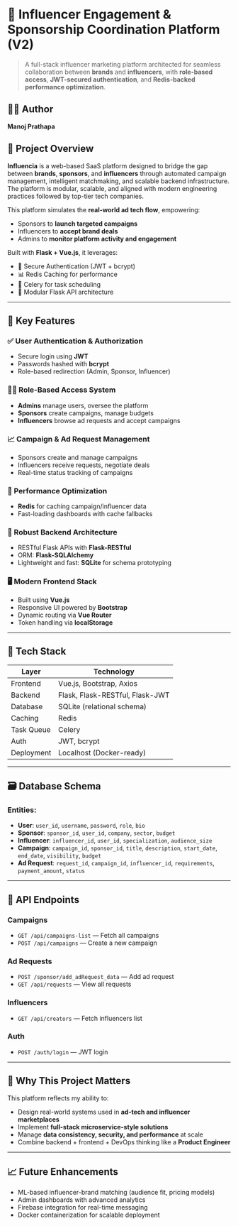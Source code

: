 # 🤝 Influencer Engagement & Sponsorship Coordination Platform (V2)

> A full-stack influencer marketing platform architected for seamless collaboration between **brands** and **influencers**, with **role-based access**, **JWT-secured authentication**, and **Redis-backed performance optimization**.

## 👨‍💻 Author

**Manoj Prathapa**  

## 🚀 Project Overview

**Influencia** is a web-based SaaS platform designed to bridge the gap between **brands**, **sponsors**, and **influencers** through automated campaign management, intelligent matchmaking, and scalable backend infrastructure. The platform is modular, scalable, and aligned with modern engineering practices followed by top-tier tech companies.

This platform simulates the **real-world ad tech flow**, empowering:
- Sponsors to **launch targeted campaigns**
- Influencers to **accept brand deals**
- Admins to **monitor platform activity and engagement**

Built with **Flask + Vue.js**, it leverages:
- 🔐 Secure Authentication (JWT + bcrypt)
- 📊 Redis Caching for performance
- 📅 Celery for task scheduling
- 🔧 Modular Flask API architecture

---

## 🧠 Key Features

### ✅ User Authentication & Authorization
- Secure login using **JWT**
- Passwords hashed with **bcrypt**
- Role-based redirection (Admin, Sponsor, Influencer)

### 🧑‍💼 Role-Based Access System
- **Admins** manage users, oversee the platform
- **Sponsors** create campaigns, manage budgets
- **Influencers** browse ad requests and accept campaigns

### 📈 Campaign & Ad Request Management
- Sponsors create and manage campaigns
- Influencers receive requests, negotiate deals
- Real-time status tracking of campaigns

### 🚀 Performance Optimization
- **Redis** for caching campaign/influencer data
- Fast-loading dashboards with cache fallbacks

### 🧪 Robust Backend Architecture
- RESTful Flask APIs with **Flask-RESTful**
- ORM: **Flask-SQLAlchemy**
- Lightweight and fast: **SQLite** for schema prototyping

### 🖥️ Modern Frontend Stack
- Built using **Vue.js**
- Responsive UI powered by **Bootstrap**
- Dynamic routing via **Vue Router**
- Token handling via **localStorage**

---

## 📂 Tech Stack

| Layer        | Technology                          |
|--------------|-------------------------------------|
| Frontend     | Vue.js, Bootstrap, Axios            |
| Backend      | Flask, Flask-RESTful, Flask-JWT     |
| Database     | SQLite (relational schema)          |
| Caching      | Redis                               |
| Task Queue   | Celery                              |
| Auth         | JWT, bcrypt                         |
| Deployment   | Localhost (Docker-ready)            |

---

## 🗃️ Database Schema

### Entities:
- **User**: `user_id`, `username`, `password`, `role`, `bio`
- **Sponsor**: `sponsor_id`, `user_id`, `company`, `sector`, `budget`
- **Influencer**: `influencer_id`, `user_id`, `specialization`, `audience_size`
- **Campaign**: `campaign_id`, `sponsor_id`, `title`, `description`, `start_date`, `end_date`, `visibility`, `budget`
- **Ad Request**: `request_id`, `campaign_id`, `influencer_id`, `requirements`, `payment_amount`, `status`

---

## 🔌 API Endpoints

### Campaigns
- `GET /api/campaigns-list` — Fetch all campaigns  
- `POST /api/campaigns` — Create a new campaign  

### Ad Requests
- `POST /sponsor/add_adRequest_data` — Add ad request  
- `GET /api/requests` — View all requests  

### Influencers
- `GET /api/creators` — Fetch influencers list  

### Auth
- `POST /auth/login` — JWT login  

---

## 🎯 Why This Project Matters

This platform reflects my ability to:
- Design real-world systems used in **ad-tech and influencer marketplaces**
- Implement **full-stack microservice-style solutions**
- Manage **data consistency, security, and performance** at scale
- Combine backend + frontend + DevOps thinking like a **Product Engineer**

---

## 📈 Future Enhancements
- ML-based influencer-brand matching (audience fit, pricing models)
- Admin dashboards with advanced analytics
- Firebase integration for real-time messaging
- Docker containerization for scalable deployment
